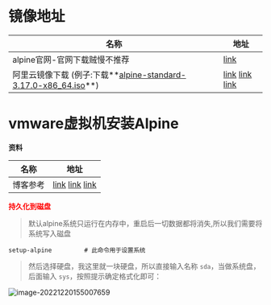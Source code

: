 # 镜像地址

| 名称                                                         | 地址                                                         |
| ------------------------------------------------------------ | ------------------------------------------------------------ |
| alpine官网-官网下载贼慢不推荐                                | [link](https://www.alpinelinux.org/downloads/)               |
| 阿里云镜像下载 (例子:下载**[alpine-standard-3.17.0-x86_64.iso](https://mirrors.aliyun.com/alpine/v3.17/releases/x86_64/alpine-standard-3.17.0-x86_64.iso)**) | [link](https://developer.aliyun.com/mirror/alpine?spm=a2c6h.13651102.0.0.3e221b11zoYtu7) [link](https://mirrors.aliyun.com/alpine/?spm=a2c6h.13651104.0.0.6be55b1fskPrPR) [link](https://mirrors.aliyun.com/alpine/latest-stable/releases/x86_64/?spm=a2c6h.25603864.0.0.1339595dVfgynL) |



# vmware虚拟机安装**Alpine**

**资料**

| 名称     | 地址                                                         |
| -------- | ------------------------------------------------------------ |
| 博客参考 | [link](https://blog.csdn.net/lxyoucan/article/details/117153780)  [link](https://blog.csdn.net/m0_70403365/article/details/124758831) [link](https://zhuanlan.zhihu.com/p/107963371) |



**<font color="red">持久化到磁盘</font>**

> 默认alpine系统只运行在内存中，重启后一切数据都将消失,所以我们需要将系统写入磁盘

```shell
setup-alpine         # 此命令用于设置系统
```

> 然后选择硬盘，我这里就一块硬盘，所以直接输入名称 `sda`，当做系统盘，后面输入 `sys`，按照提示确定格式化即可：

![image-20221220155007659](https://gitee.com/yaolliuyang/blogImages/raw/master/blogImages/image-20221220155007659.png)